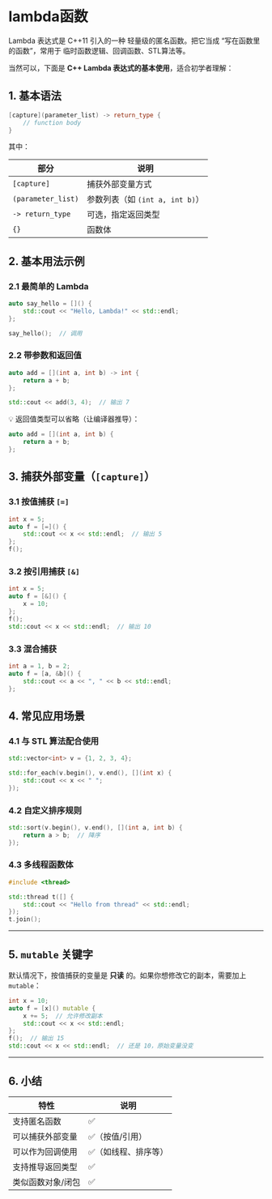 # lambda函数

Lambda 表达式是 C++11 引入的一种 轻量级的匿名函数。把它当成 “写在函数里的函数”，常用于 临时函数逻辑、回调函数、STL算法等。


当然可以，下面是 **C++ Lambda 表达式的基本使用**，适合初学者理解：



## 1. 基本语法

```cpp
[capture](parameter_list) -> return_type {
    // function body
}
```

其中：

| 部分                 | 说明                       |
| ------------------ | ------------------------ |
| `[capture]`        | 捕获外部变量方式                 |
| `(parameter_list)` | 参数列表（如 `(int a, int b)`） |
| `-> return_type`   | 可选，指定返回类型                |
| `{}`               | 函数体                      |


## 2. 基本用法示例

### 2.1 最简单的 Lambda

```cpp
auto say_hello = []() {
    std::cout << "Hello, Lambda!" << std::endl;
};

say_hello();  // 调用
```

### 2.2 带参数和返回值

```cpp
auto add = [](int a, int b) -> int {
    return a + b;
};

std::cout << add(3, 4);  // 输出 7
```

💡 返回值类型可以省略（让编译器推导）：

```cpp
auto add = [](int a, int b) {
    return a + b;
};
```


## 3. 捕获外部变量（`[capture]`）

### 3.1 按值捕获 `[=]`

```cpp
int x = 5;
auto f = [=]() {
    std::cout << x << std::endl;  // 输出 5
};
f();
```

### 3.2 按引用捕获 `[&]`

```cpp
int x = 5;
auto f = [&]() {
    x = 10;
};
f();
std::cout << x << std::endl;  // 输出 10
```

### 3.3 混合捕获

```cpp
int a = 1, b = 2;
auto f = [a, &b]() {
    std::cout << a << ", " << b << std::endl;
};
```


## 4. 常见应用场景

### 4.1 与 STL 算法配合使用

```cpp
std::vector<int> v = {1, 2, 3, 4};

std::for_each(v.begin(), v.end(), [](int x) {
    std::cout << x << " ";
});
```

### 4.2 自定义排序规则

```cpp
std::sort(v.begin(), v.end(), [](int a, int b) {
    return a > b;  // 降序
});
```

### 4.3 多线程函数体

```cpp
#include <thread>

std::thread t([] {
    std::cout << "Hello from thread" << std::endl;
});
t.join();
```

---

## 5. `mutable` 关键字

默认情况下，按值捕获的变量是 **只读** 的。如果你想修改它的副本，需要加上 `mutable`：

```cpp
int x = 10;
auto f = [x]() mutable {
    x += 5;  // 允许修改副本
    std::cout << x << std::endl;
};
f();  // 输出 15
std::cout << x << std::endl;  // 还是 10，原始变量没变
```

---

## 6. 小结

| 特性        | 说明         |
| --------- | ---------- |
| 支持匿名函数    | ✅          |
| 可以捕获外部变量  | ✅（按值/引用）   |
| 可以作为回调使用  | ✅（如线程、排序等） |
| 支持推导返回类型  | ✅          |
| 类似函数对象/闭包 | ✅          |

